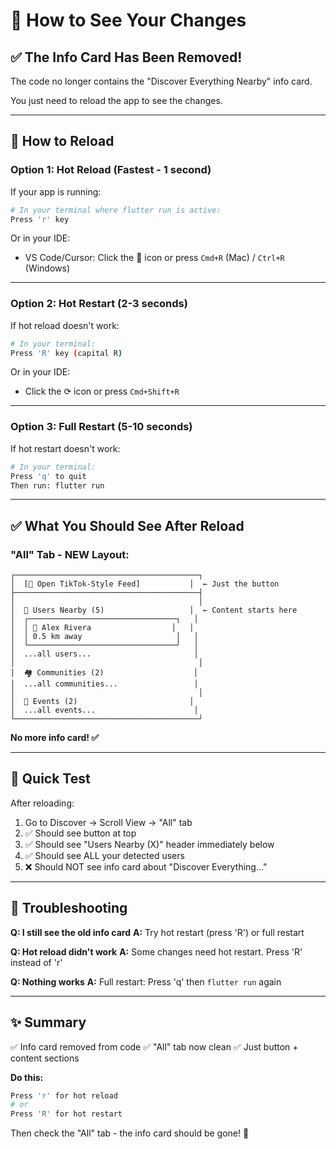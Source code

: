 # 🔄 How to See Your Changes

## ✅ **The Info Card Has Been Removed!**

The code no longer contains the "Discover Everything Nearby" info card.

You just need to reload the app to see the changes.

---

## 🔧 **How to Reload**

### **Option 1: Hot Reload (Fastest - 1 second)**

If your app is running:
```bash
# In your terminal where flutter run is active:
Press 'r' key
```

Or in your IDE:
- VS Code/Cursor: Click the 🔄 icon or press `Cmd+R` (Mac) / `Ctrl+R` (Windows)

---

### **Option 2: Hot Restart (2-3 seconds)**

If hot reload doesn't work:
```bash
# In your terminal:
Press 'R' key (capital R)
```

Or in your IDE:
- Click the ⟳ icon or press `Cmd+Shift+R`

---

### **Option 3: Full Restart (5-10 seconds)**

If hot restart doesn't work:
```bash
# In your terminal:
Press 'q' to quit
Then run: flutter run
```

---

## ✅ **What You Should See After Reload**

### **"All" Tab - NEW Layout:**

```
┌─────────────────────────────────────────┐
│  [📱 Open TikTok-Style Feed]           │  ← Just the button
├─────────────────────────────────────────┤
│                                         │
│  👤 Users Nearby (5)                   │  ← Content starts here
│  ┌─────────────────────────────────┐   │
│  │ 👨 Alex Rivera                  │   │
│  │ 0.5 km away                     │   │
│  └─────────────────────────────────┘   │
│  ...all users...                       │
│                                         │
│  🏘️ Communities (2)                    │
│  ...all communities...                 │
│                                         │
│  📅 Events (2)                         │
│  ...all events...                      │
└─────────────────────────────────────────┘
```

**No more info card! ✅**

---

## 🎯 **Quick Test**

After reloading:
1. Go to Discover → Scroll View → "All" tab
2. ✅ Should see button at top
3. ✅ Should see "Users Nearby (X)" header immediately below
4. ✅ Should see ALL your detected users
5. ❌ Should NOT see info card about "Discover Everything..."

---

## 🔧 **Troubleshooting**

**Q: I still see the old info card**
**A:** Try hot restart (press 'R') or full restart

**Q: Hot reload didn't work**
**A:** Some changes need hot restart. Press 'R' instead of 'r'

**Q: Nothing works**
**A:** Full restart: Press 'q' then `flutter run` again

---

## ✨ **Summary**

✅ Info card removed from code
✅ "All" tab now clean
✅ Just button + content sections

**Do this:**
```bash
Press 'r' for hot reload
# or
Press 'R' for hot restart
```

Then check the "All" tab - the info card should be gone! 🚀

